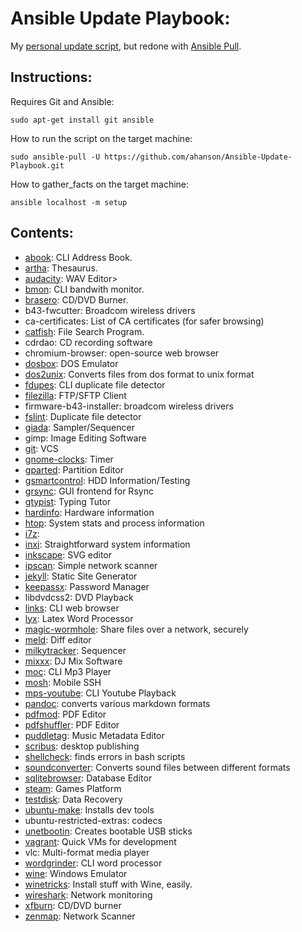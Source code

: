 # Ansible Update Playbook:
My [personal update script](https://github.com/ahanson/PersonalUpdateScript), but redone with [Ansible Pull](https://docs.ansible.com/ansible/latest/cli/ansible-pull.html).
## Instructions:
Requires Git and Ansible:

    sudo apt-get install git ansible

How to run the script on the target machine:

    sudo ansible-pull -U https://github.com/ahanson/Ansible-Update-Playbook.git
    
How to gather_facts on the target machine:

    ansible localhost -m setup
    
## Contents:

* [abook](http://abook.sourceforge.net/): CLI Address Book.
* [artha](http://artha.sourceforge.net/wiki/index.php/Home): Thesaurus.
* [audacity](https://www.audacityteam.org/): WAV Editor>
* [bmon](https://github.com/tgraf/bmon): CLI bandwith monitor.
* [brasero](https://wiki.gnome.org/Apps/Brasero): CD/DVD Burner.
* b43-fwcutter: Broadcom wireless drivers
* ca-certificates: List of CA certificates (for safer browsing)
* [catfish](#http://www.twotoasts.de/index.php/catfish/): File Search Program.
* cdrdao: CD recording software
* chromium-browser: open-source web browser        
* [dosbox](https://www.dosbox.com/): DOS Emulator
* [dos2unix](http://dos2unix.sourceforge.net/): Converts files from dos format to unix format
* [fdupes](https://github.com/adrianlopezroche/fdupes): CLI duplicate file detector
* [filezilla](https://filezilla-project.org/): FTP/SFTP Client
* firmware-b43-installer: broadcom wireless drivers 
* [fslint](https://www.pixelbeat.org/fslint/): Duplicate file detector
* [giada](https://www.giadamusic.com/): Sampler/Sequencer
* gimp: Image Editing Software
* [git](https://git-scm.com/): VCS
* [gnome-clocks](https://help.gnome.org/users/gnome-clocks/stable/): Timer
* [gparted](https://gparted.org/): Partition Editor
* [gsmartcontrol](https://gsmartcontrol.sourceforge.io/home/): HDD Information/Testing
* [grsync](http://www.opbyte.it/grsync/): GUI frontend for Rsync
* [gtypist](https://www.gnu.org/software/gtypist/index.html): Typing Tutor
* [hardinfo](https://help.ubuntu.com/community/HardInfo): Hardware information
* [htop](https://hisham.hm/htop/): System stats and process information
* [i7z](http://www.webupd8.org/2014/04/i7z-monitor-intel-i7-i5-and-i3.html):
* [inxi](https://smxi.org/docs/inxi.htm): Straightforward system information
* [inkscape](https://inkscape.org/en/): SVG editor
* [ipscan](http://angryip.org/download/#linux): Simple network scanner
* [jekyll](https://jekyllrb.com/ ): Static Site Generator
* [keepassx](https://www.keepassx.org/): Password Manager
* libdvdcss2: DVD Playback
* [links](http://links.twibright.com/): CLI web browser
* [lyx](https://www.lyx.org/): Latex Word Processor
* [magic-wormhole](https://magic-wormhole.readthedocs.io/en/latest/): Share files over a network, securely
* [meld](http://meldmerge.org/): Diff editor
* [milkytracker](http://meldmerge.org/): Sequencer
* [mixxx](https://www.mixxx.org/): DJ Mix Software
* [moc](http://moc.daper.net/): CLI Mp3 Player
* [mosh](https://mosh.org/): Mobile SSH
* [mps-youtube](https://github.com/mps-youtube/mps-youtube): CLI Youtube Playback
* [pandoc](https://pandoc.org): converts various markdown formats
* [pdfmod](https://wiki.gnome.org/Apps/PdfMod): PDF Editor
* [pdfshuffler](https://github.com/jeromerobert/pdfshuffler): PDF Editor
* [puddletag](http://docs.puddletag.net/): Music Metadata Editor
* [scribus](https://www.scribus.net/): desktop publishing
* [shellcheck](https://www.shellcheck.net/): finds errors in bash scripts
* [soundconverter](http://soundconverter.org/): Converts sound files between different formats
* [sqlitebrowser](http://sqlitebrowser.org/): Database Editor
* [steam](http://store.steampowered.com/): Games Platform
* [testdisk](https://www.cgsecurity.org/wiki/TestDisk): Data Recovery 
* [ubuntu-make](https://wiki.ubuntu.com/ubuntu-make): Installs dev tools 
* ubuntu-restricted-extras: codecs
* [unetbootin](https://unetbootin.github.io/): Creates bootable USB sticks
* [vagrant](https://www.vagrantup.com/): Quick VMs for development
* vlc: Multi-format media player
* [wordgrinder](http://cowlark.com/wordgrinder/): CLI word processor
* [wine](https://www.winehq.org/): Windows Emulator
* [winetricks](https://wiki.winehq.org/Winetricks): Install stuff with Wine, easily.
* [wireshark](https://goodies.xfce.org/projects/applications/xfburn): Network monitoring
* [xfburn](https://goodies.xfce.org/projects/applications/xfburn): CD/DVD burner
* [zenmap](https://nmap.org/zenmap/): Network Scanner
